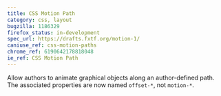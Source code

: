 ```yaml
---
title: CSS Motion Path
category: css, layout
bugzilla: 1186329
firefox_status: in-development
spec_url: https://drafts.fxtf.org/motion-1/
caniuse_ref: css-motion-paths
chrome_ref: 6190642178818048
ie_ref: CSS Motion Path
---
```


Allow authors to animate graphical objects along an author-defined path. The associated properties are now named <code>offset-\*</code>, not <code>motion-\*</code>.
